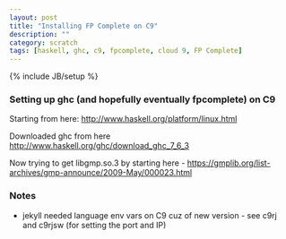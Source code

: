 ```yaml
---
layout: post
title: "Installing FP Complete on C9"
description: ""
category: scratch
tags: [haskell, ghc, c9, fpcomplete, cloud 9, FP Complete]
---
```

{% include JB/setup %}

### Setting up ghc (and hopefully eventually fpcomplete) on C9

Starting from here: <http://www.haskell.org/platform/linux.html>

Downloaded ghc from here <http://www.haskell.org/ghc/download_ghc_7_6_3>

Now trying to get libgmp.so.3 by starting here -
<https://gmplib.org/list-archives/gmp-announce/2009-May/000023.html>

### Notes

- jekyll needed language env vars on C9 cuz of new version - see c9rj
and c9rjsw (for setting the port and IP)

